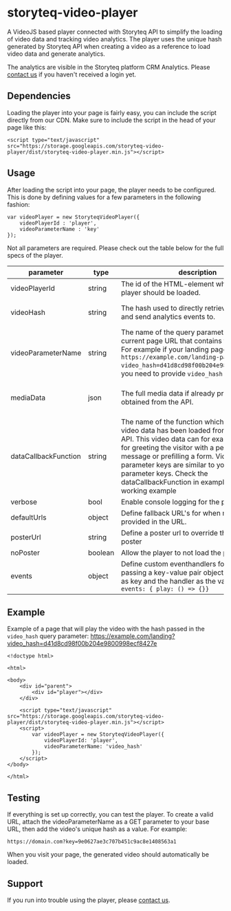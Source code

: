 
# storyteq-video-player
A VideoJS based player connected with Storyteq API to simplify the loading of video data and tracking video analytics. The player uses the unique hash generated by Storyteq API when creating a video as a reference to load video data and generate analytics. 

The analytics are visible in the Storyteq platform CRM Analytics. Please [contact us](mailto:teq@storyteq.com) if you haven't received a login yet.

## Dependencies
Loading the player into your page is fairly easy, you can include the script directly from our CDN. Make sure to include the  script in the head of your page like this:
```
<script type="text/javascript" src="https://storage.googleapis.com/storyteq-video-player/dist/storyteq-video-player.min.js"></script>
```
## Usage
After loading the script into your page, the player needs to be configured. This is done by defining values for a few parameters in the following fashion:

```
var videoPlayer = new StoryteqVideoPlayer({
	videoPlayerId : 'player',
	videoParameterName : 'key'
});
``` 
Not all parameters are required. Please check out the table below for the full specs of the player.

|parameter|type|description|required|
|--|--|--|--|
|videoPlayerId|string|The id of the HTML-element where the video player should be loaded.|yes|
|videoHash|string|The hash used to directly retrieve the video and send analytics events to.|not required if videoParameterName or mediaData is filled|
|videoParameterName|string|The name of the query parameter in the current page URL that contains the video hash. For example if your landing page is `https://example.com/landing-page?video_hash=d41d8cd98f00b204e9800998ecf8427e`, you need to provide `video_hash` as a value.|not required if videoHash or mediaData is filled|
|mediaData|json|The full media data if already previously obtained from the API.|not required if videoHash or videoParameterName is filled|
|dataCallbackFunction|string|The name of the function which is called after video data has been loaded from the Storyteq API. This video data can for example be used for greeting the visitor with a personal message or prefilling a form. Video data parameter keys are similar to your template parameter keys. Check the dataCallbackFunction in example.html for a working example|no|
|verbose|bool|Enable console logging for the player.|no|
|defaultUrls|object|Define fallback URL's for when no hash is provided in the URL.|no|
|posterUrl|string|Define a poster url to override the personalised poster|no|
|noPoster|boolean|Allow the player to not load the poster|no|
|events|object|Define custom eventhandlers for the player by passing a key-value pair object with the event as key and the handler as the value, such as: `events: { play: () => {}}`|no|

## Example
Example of a page that will play the video with the hash passed in the `video_hash` query parameter: https://example.com/landing?video_hash=d41d8cd98f00b204e9800998ecf8427e
```
<!doctype html>

<html>

<body>
    <div id="parent">
        <div id="player"></div>
    </div>

    <script type="text/javascript" src="https://storage.googleapis.com/storyteq-video-player/dist/storyteq-video-player.min.js"></script>
    <script>
        var videoPlayer = new StoryteqVideoPlayer({
            videoPlayerId: 'player',
            videoParameterName: 'video_hash'
        });
    </script>
</body>

</html>
```
## Testing
If everything is set up correctly, you can test the player. To create a valid URL, attach the videoParameterName as a GET parameter to your base URL, then add the video's unique hash as a value. For example:
```
https://domain.com?key=9e0627ae3c707b451c9ac8e1408563a1
```
When you visit your page, the generated video should automatically be loaded.
## Support
If you run into trouble using the player, please [contact us](mailto:teq@storyteq.com).
